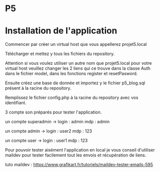 # P5

# Installation de l'application

Commencer par créer un virtual host que vous appellerez projet5.local

Télécharger et mettez y tous les fichiers du repository.

Attention si vous voulez utiliser un autre nom que projet5.local pour votre virtual
host veuillez changer les 2 liens qui ce trouve dans la classe Auth dans le fichier
model, dans les fonctions register et resetPasword.

Ensuite créez une base de donnée et importez y le fichier p5_blog.sql présent à 
la racine du repository.

Remplissez le fichier config.php à la racine du repository avec vos identifiant.

3 compte son préparés pour tester l'application.

un compte superadmin -> login : admin
		        mdp : admin

un compte admin -> login : user2
		   mdp : 123 

un compte user -> login : user1
		   mdp : 123  	

Pour pouvoir tester aisément l'application en local je vous conseil d'utiliser maildev pour 
tester facilement tout les envois et récupération de liens.

tuto maildev : https://www.grafikart.fr/tutoriels/maildev-tester-emails-595